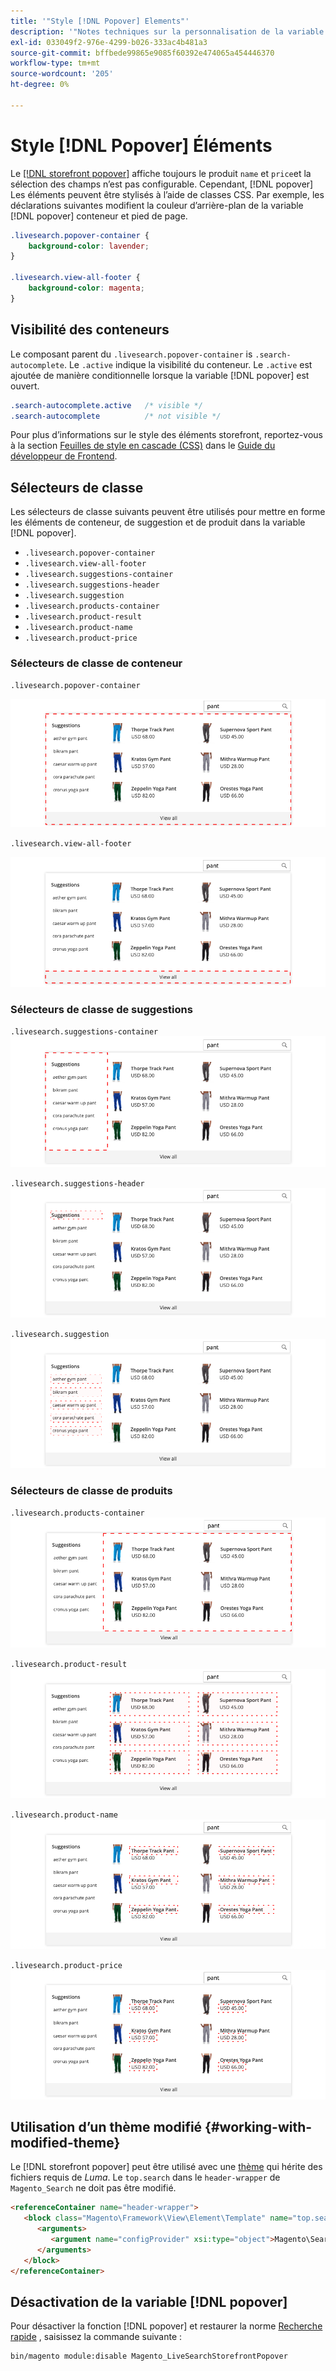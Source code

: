 ```yaml
---
title: '"Style [!DNL Popover] Elements"'
description: '"Notes techniques sur la personnalisation de la variable [!DNL Live Search storefront popover]"'
exl-id: 033049f2-976e-4299-b026-333ac4b481a3
source-git-commit: bffbede99865e9085f60392e474065a454446370
workflow-type: tm+mt
source-wordcount: '205'
ht-degree: 0%

---
```


# Style [!DNL Popover] Éléments

Le [[!DNL storefront popover]](storefront-popover.md) affiche toujours le produit `name` et `price`et la sélection des champs n’est pas configurable. Cependant, [!DNL popover] Les éléments peuvent être stylisés à l’aide de classes CSS. Par exemple, les déclarations suivantes modifient la couleur d’arrière-plan de la variable [!DNL popover] conteneur et pied de page.

```css
.livesearch.popover-container {
    background-color: lavender;
}

.livesearch.view-all-footer {
    background-color: magenta;
}
```

## Visibilité des conteneurs

Le composant parent du `.livesearch.popover-container` is `.search-autocomplete`.  Le `.active` indique la visibilité du conteneur. Le `.active` est ajoutée de manière conditionnelle lorsque la variable [!DNL popover] est ouvert.

```css
.search-autocomplete.active   /* visible */
.search-autocomplete          /* not visible */
```

Pour plus d’informations sur le style des éléments storefront, reportez-vous à la section [Feuilles de style en cascade (CSS)](https://devdocs.magento.com/guides/v2.4/frontend-dev-guide/css-topics/css-overview.html) dans le [Guide du développeur de Frontend](https://devdocs.magento.com/guides/v2.4/frontend-dev-guide/bk-frontend-dev-guide.html).

## Sélecteurs de classe

Les sélecteurs de classe suivants peuvent être utilisés pour mettre en forme les éléments de conteneur, de suggestion et de produit dans la variable [!DNL popover].

* `.livesearch.popover-container`
* `.livesearch.view-all-footer`
* `.livesearch.suggestions-container`
* `.livesearch.suggestions-header`
* `.livesearch.suggestion`
* `.livesearch.products-container`
* `.livesearch.product-result`
* `.livesearch.product-name`
* `.livesearch.product-price`

### Sélecteurs de classe de conteneur

`.livesearch.popover-container`

![[!DNL Popover] container](assets/livesearch-popover-container.png)

`.livesearch.view-all-footer`

![Afficher tout le pied de page](assets/livesearch-view-all-footer.png)

### Sélecteurs de classe de suggestions

`.livesearch.suggestions-container`
![Conteneur de suggestions](assets/livesearch-suggestions-container.png)

`.livesearch.suggestions-header`
![En-tête des suggestions](assets/livesearch-suggestions-header.png)

`.livesearch.suggestion`
![Suggestion](assets/livesearch-suggestion.png)

### Sélecteurs de classe de produits

`.livesearch.products-container`
![Conteneur de produits](assets/livesearch-product-container.png)

`.livesearch.product-result`
![Résultat du produit](assets/livesearch-product-result.png)

`.livesearch.product-name`
![Nom du produit](assets/livesearch-product-name.png)

`.livesearch.product-price`
![Prix du produit](assets/livesearch-product-price.png)

## Utilisation d’un thème modifié {#working-with-modified-theme}

Le [!DNL storefront popover] peut être utilisé avec une [thème](https://devdocs.magento.com/guides/v2.3/frontend-dev-guide/themes/theme-overview.html) qui hérite des fichiers requis de *Luma*. Le `top.search` dans le `header-wrapper` de `Magento_Search` ne doit pas être modifié.

```html
<referenceContainer name="header-wrapper">
   <block class="Magento\Framework\View\Element\Template" name="top.search" as="topSearch" template="Magento_Search::form.mini.phtml">
      <arguments>
         <argument name="configProvider" xsi:type="object">Magento\Search\ViewModel\ConfigProvider</argument>
      </arguments>
   </block>
</referenceContainer>
```

## Désactivation de la variable [!DNL popover]

Pour désactiver la fonction [!DNL popover] et restaurer la norme [Recherche rapide](https://docs.magento.com/user-guide/catalog/search-quick.html) , saisissez la commande suivante :

```bash
bin/magento module:disable Magento_LiveSearchStorefrontPopover
```
